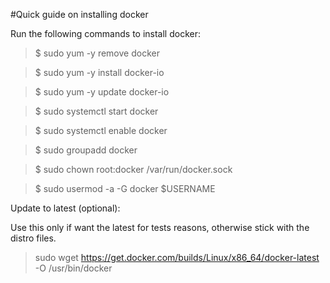 #Quick guide on installing docker

Run the following commands to install docker:

>$ sudo yum -y remove docker

>$ sudo yum -y install docker-io

>$ sudo yum -y update docker-io

>$ sudo systemctl start docker

>$ sudo systemctl enable docker

>$ sudo groupadd docker

>$ sudo chown root:docker /var/run/docker.sock

>$ sudo usermod -a -G docker $USERNAME

Update to latest (optional):

Use this only if want the latest for tests reasons, otherwise stick with the distro files.

>sudo wget https://get.docker.com/builds/Linux/x86_64/docker-latest -O /usr/bin/docker

